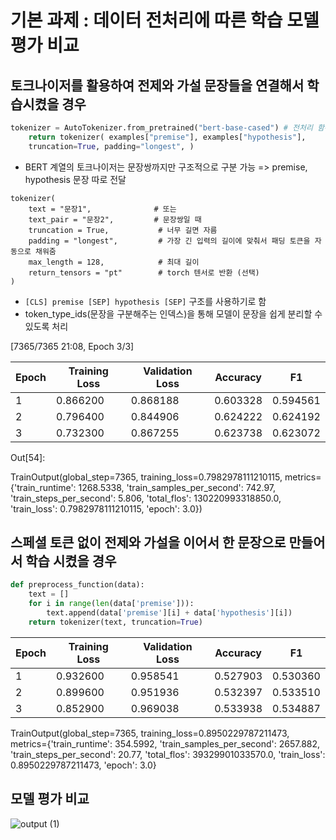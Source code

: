 # 기본 과제 : 데이터 전처리에 따른 학습 모델 평가 비교

## 토크나이저를 활용하여 전제와 가설 문장들을 연결해서 학습시켰을 경우

```python
tokenizer = AutoTokenizer.from_pretrained("bert-base-cased") # 전처리 함수 정의 def def preprocess_function(examples): 
	return tokenizer( examples["premise"], examples["hypothesis"], 
	truncation=True, padding="longest", )
```
- BERT 계열의 토크나이저는 문장쌍까지만 구조적으로 구분 가능 => premise, hypothesis 문장 따로 전달

```
tokenizer(
    text = "문장1",              # 또는
    text_pair = "문장2",         # 문장쌍일 때
    truncation = True,           # 너무 길면 자름
    padding = "longest",         # 가장 긴 입력의 길이에 맞춰서 패딩 토큰을 자동으로 채워줌
    max_length = 128,            # 최대 길이
    return_tensors = "pt"        # torch 텐서로 반환 (선택)
)
```

- `[CLS] premise [SEP] hypothesis [SEP]` 구조를 사용하기로 함
- token_type_ids(문장을 구분해주는 인덱스)을 통해 모델이 문장을 쉽게 분리할 수 있도록 처리

[7365/7365 21:08, Epoch 3/3]

| Epoch | Training Loss | Validation Loss | Accuracy | F1       |
| ----- | ------------- | --------------- | -------- | -------- |
| 1     | 0.866200      | 0.868188        | 0.603328 | 0.594561 |
| 2     | 0.796400      | 0.844906        | 0.624222 | 0.624192 |
| 3     | 0.732300      | 0.867255        | 0.623738 | 0.623072 |

Out[54]:

TrainOutput(global_step=7365, training_loss=0.7982978111210115, metrics={'train_runtime': 1268.5338, 'train_samples_per_second': 742.97, 'train_steps_per_second': 5.806, 'total_flos': 130220993318850.0, 'train_loss': 0.7982978111210115, 'epoch': 3.0})


## 스페셜 토큰 없이 전제와 가설을 이어서 한 문장으로 만들어서 학습 시켰을 경우

```python
def preprocess_function(data):
    text = []
    for i in range(len(data['premise'])):
        text.append(data['premise'][i] + data['hypothesis'][i])
    return tokenizer(text, truncation=True)
```

| Epoch | Training Loss | Validation Loss | Accuracy | F1       |
| ----- | ------------- | --------------- | -------- | -------- |
| 1     | 0.932600      | 0.958541        | 0.527903 | 0.530360 |
| 2     | 0.899600      | 0.951936        | 0.532397 | 0.533510 |
| 3     | 0.852900      | 0.969038        | 0.533938 | 0.534887 |

TrainOutput(global_step=7365, training_loss=0.8950229787211473, metrics={'train_runtime': 354.5992, 'train_samples_per_second': 2657.882, 'train_steps_per_second': 20.77, 'total_flos': 39329901033570.0, 'train_loss': 0.8950229787211473, 'epoch': 3.0}


## 모델 평가 비교
![output (1)](https://github.com/user-attachments/assets/904cb7df-6a48-4dea-9e71-223a21b15414)
